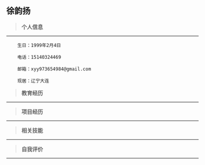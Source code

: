 徐韵扬
--------

> **个人信息**

--------------

```
    生日：1999年2月4日

    电话：15140324469

    邮箱：xyy973654984@gmail.com

    现居：辽宁大连
```

> **教育经历**

--------------

> **项目经历**

--------------

> **相关技能**

--------------

> **自我评价**

--------------

